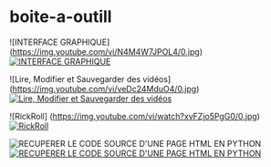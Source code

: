 # boite-a-outill
![INTERFACE GRAPHIQUE] (https://img.youtube.com/vi/N4M4W7JPOL4/0.jpg)
[![INTERFACE GRAPHIQUE](https://img.youtube.com/vi/N4M4W7JPOL4/0.jpg)](https://www.youtube.com/watch?v=N4M4W7JPOL4) 

![Lire, Modifier et Sauvegarder des vidéos] (https://img.youtube.com/vi/veDc24MduO4/0.jpg)
[![Lire, Modifier et Sauvegarder des vidéos](https://img.youtube.com/vi/veDc24MduO4/0.jpg)](https://www.youtube.com/watch?v=veDc24MduO4)

![RickRoll] (https://img.youtube.com/vi/watch?xvFZjo5PgG0/0.jpg)
[![RickRoll](https://img.youtube.com/vi/watch?xvFZjo5PgG0/0.jpg)](https://www.youtube.com/watch?v=xvFZjo5PgG0)

![RECUPERER LE CODE SOURCE D'UNE PAGE HTML EN PYTHON](https://img.youtube.com/vi/watch?740g2O3jsG4/0.jpg)
[![RECUPERER LE CODE SOURCE D'UNE PAGE HTML EN PYTHON](https://img.youtube.com/vi/watch?740g2O3jsG4/0.jpg)](https://www.youtube.com/watch?v=740g2O3jsG4)
